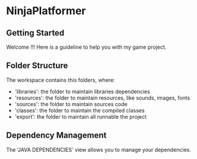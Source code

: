 # NinjaPlatformer #

## Getting Started

Welcome !!!
Here is a guideline to help you with my game project.

## Folder Structure

The workspace contains this folders, where:

- 'libraries': the folder to maintain libraries dependencies
- 'resources': the folder to maintain resources, like sounds, images, fonts
- 'sources': the folder to maintain sources code
- 'classes': the folder to maintain the compiled classes
- 'export': the folder to maintain all runnable the project

## Dependency Management

The 'JAVA DEPENDENCIES' view allows you to manage your dependencies.
